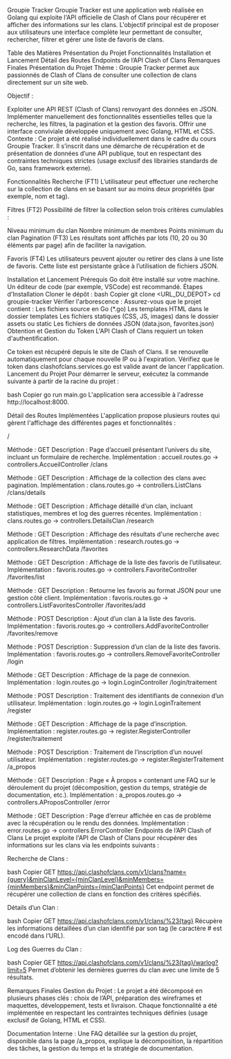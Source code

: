 Groupie Tracker
Groupie Tracker est une application web réalisée en Golang qui exploite l'API officielle de Clash of Clans pour récupérer et afficher des informations sur les clans. L'objectif principal est de proposer aux utilisateurs une interface complète leur permettant de consulter, rechercher, filtrer et gérer une liste de favoris de clans.

Table des Matières
Présentation du Projet
Fonctionnalités
Installation et Lancement
Détail des Routes
Endpoints de l’API Clash of Clans
Remarques Finales
Présentation du Projet
Thème :
Groupie Tracker permet aux passionnés de Clash of Clans de consulter une collection de clans directement sur un site web.

Objectif :

Exploiter une API REST (Clash of Clans) renvoyant des données en JSON.
Implémenter manuellement des fonctionnalités essentielles telles que la recherche, les filtres, la pagination et la gestion des favoris.
Offrir une interface conviviale développée uniquement avec Golang, HTML et CSS.
Contexte :
Ce projet a été réalisé individuellement dans le cadre du cours Groupie Tracker. Il s’inscrit dans une démarche de récupération et de présentation de données d’une API publique, tout en respectant des contraintes techniques strictes (usage exclusif des librairies standards de Go, sans framework externe).

Fonctionnalités
Recherche (FT1)
L’utilisateur peut effectuer une recherche sur la collection de clans en se basant sur au moins deux propriétés (par exemple, nom et tag).

Filtres (FT2)
Possibilité de filtrer la collection selon trois critères cumulables :

Niveau minimum du clan
Nombre minimum de membres
Points minimum du clan
Pagination (FT3)
Les résultats sont affichés par lots (10, 20 ou 30 éléments par page) afin de faciliter la navigation.

Favoris (FT4)
Les utilisateurs peuvent ajouter ou retirer des clans à une liste de favoris. Cette liste est persistante grâce à l’utilisation de fichiers JSON.

Installation et Lancement
Prérequis
Go doit être installé sur votre machine.
Un éditeur de code (par exemple, VSCode) est recommandé.
Étapes d'Installation
Cloner le dépôt :
bash
Copier
git clone <URL_DU_DEPOT>
cd groupie-tracker
Vérifier l'arborescence :
Assurez-vous que le projet contient :
Les fichiers source en Go (*.go)
Les templates HTML dans le dossier templates
Les fichiers statiques (CSS, JS, images) dans le dossier assets ou static
Les fichiers de données JSON (data.json, favorites.json)
Obtention et Gestion du Token
L'API Clash of Clans requiert un token d'authentification.

Ce token est récupéré depuis le site de Clash of Clans.
Il se renouvelle automatiquement pour chaque nouvelle IP ou à l'expiration.
Vérifiez que le token dans clashofclans.services.go est valide avant de lancer l'application.
Lancement du Projet
Pour démarrer le serveur, exécutez la commande suivante à partir de la racine du projet :

bash
Copier
go run main.go
L'application sera accessible à l'adresse http://localhost:8000.

Détail des Routes Implémentées
L'application propose plusieurs routes qui gèrent l'affichage des différentes pages et fonctionnalités :

/

Méthode : GET
Description : Page d’accueil présentant l’univers du site, incluant un formulaire de recherche.
Implémentation : accueil.routes.go → controllers.AccueilController
/clans

Méthode : GET
Description : Affichage de la collection des clans avec pagination.
Implémentation : clans.routes.go → controllers.ListClans
/clans/details

Méthode : GET
Description : Affichage détaillé d’un clan, incluant statistiques, membres et log des guerres récentes.
Implémentation : clans.routes.go → controllers.DetailsClan
/research

Méthode : GET
Description : Affichage des résultats d'une recherche avec application de filtres.
Implémentation : research.routes.go → controllers.ResearchData
/favorites

Méthode : GET
Description : Affichage de la liste des favoris de l’utilisateur.
Implémentation : favoris.routes.go → controllers.FavoriteController
/favorites/list

Méthode : GET
Description : Retourne les favoris au format JSON pour une gestion côté client.
Implémentation : favoris.routes.go → controllers.ListFavoritesController
/favorites/add

Méthode : POST
Description : Ajout d’un clan à la liste des favoris.
Implémentation : favoris.routes.go → controllers.AddFavoriteController
/favorites/remove

Méthode : POST
Description : Suppression d’un clan de la liste des favoris.
Implémentation : favoris.routes.go → controllers.RemoveFavoriteController
/login

Méthode : GET
Description : Affichage de la page de connexion.
Implémentation : login.routes.go → login.LoginController
/login/traitement

Méthode : POST
Description : Traitement des identifiants de connexion d’un utilisateur.
Implémentation : login.routes.go → login.LoginTraitement
/register

Méthode : GET
Description : Affichage de la page d’inscription.
Implémentation : register.routes.go → register.RegisterController
/register/traitement

Méthode : POST
Description : Traitement de l’inscription d’un nouvel utilisateur.
Implémentation : register.routes.go → register.RegisterTraitement
/a_propos

Méthode : GET
Description : Page « À propos » contenant une FAQ sur le déroulement du projet (décomposition, gestion du temps, stratégie de documentation, etc.).
Implémentation : a_propos.routes.go → controllers.AProposController
/error

Méthode : GET
Description : Page d’erreur affichée en cas de problème avec la récupération ou le rendu des données.
Implémentation : error.routes.go → controllers.ErrorController
Endpoints de l’API Clash of Clans
Le projet exploite l'API de Clash of Clans pour récupérer des informations sur les clans via les endpoints suivants :

Recherche de Clans :

bash
Copier
GET https://api.clashofclans.com/v1/clans?name={query}&minClanLevel={minClanLevel}&minMembers={minMembers}&minClanPoints={minClanPoints}
Cet endpoint permet de récupérer une collection de clans en fonction des critères spécifiés.

Détails d’un Clan :

bash
Copier
GET https://api.clashofclans.com/v1/clans/%23{tag}
Récupère les informations détaillées d’un clan identifié par son tag (le caractère # est encodé dans l’URL).

Log des Guerres du Clan :

bash
Copier
GET https://api.clashofclans.com/v1/clans/%23{tag}/warlog?limit=5
Permet d’obtenir les dernières guerres du clan avec une limite de 5 résultats.

Remarques Finales
Gestion du Projet :
Le projet a été décomposé en plusieurs phases clés : choix de l’API, préparation des wireframes et maquettes, développement, tests et livraison. Chaque fonctionnalité a été implémentée en respectant les contraintes techniques définies (usage exclusif de Golang, HTML et CSS).

Documentation Interne :
Une FAQ détaillée sur la gestion du projet, disponible dans la page /a_propos, explique la décomposition, la répartition des tâches, la gestion du temps et la stratégie de documentation.
